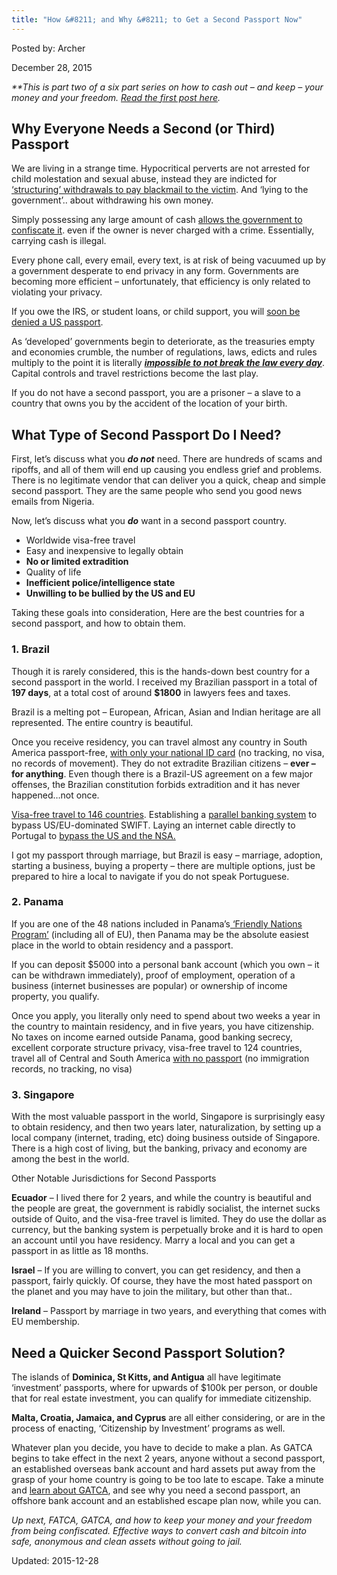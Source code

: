 ```yaml
---
title: "How &#8211; and Why &#8211; to Get a Second Passport Now"
---
```


Posted by: Archer 

<span>December 28, 2015</span>

<p><em>**This is part two of a six part series on how to cash out &#8211; and keep &#8211; your money and your freedom. <a href="/2015/12/23/cashing-out-what-is-your-strategy/">Read the first post here</a>.</em></p>
<h2>Why Everyone Needs a Second (or Third) Passport</h2>
<p>We are living in a strange time. Hypocritical perverts are not arrested for child molestation and sexual abuse, instead they are indicted for<a href="http://www.wsj.com/articles/former-house-speaker-dennis-hastert-indicted-1432849134" target="_blank"> &#8216;structuring&#8217; withdrawals to pay blackmail to the victim</a>. And &#8216;lying to the government&#8217;.. about withdrawing his own money.</p>
<p>Simply possessing any large amount of cash <a href="http://www.peoplespunditdaily.com/public-policy/2015/04/28/policing-for-profit-legal-stealing-government-civil-asset-forfeiture/" target="_blank">allows the government to confiscate it</a>. even if the owner is never charged with a crime. Essentially, carrying cash is illegal.</p>
<p>Every phone call, every email, every text, is at risk of being vacuumed up by a government desperate to end privacy in any form. Governments are becoming more efficient &#8211; unfortunately, that efficiency is only related to violating your privacy.</p>
<p>If you owe the IRS, or student loans, or child support, you will <a href="http://www.forbes.com/sites/robertwood/2015/02/05/coming-soon-no-travel-or-passport-if-you-owe-irs/" target="_blank">soon be denied a US passport</a>.</p>
<p>As &#8216;developed&#8217; governments begin to deteriorate, as the treasuries empty and economies crumble, the number of regulations, laws, edicts and rules multiply to the point it is literally <a href="http://www.washingtonsblog.com/2013/10/you-break-the-law-every-day-without-even-knowing-it.html" target="_blank"><em><strong>impossible to not break the law every day</strong></em></a>. Capital controls and travel restrictions become the last play.</p>
<p>If you do not have a second passport, you are a prisoner &#8211; a slave to a country that owns you by the accident of the location of your birth.</p>
<h2>What Type of Second Passport Do I Need?</h2>
<p>First, let&#8217;s discuss what you <em><strong>do not</strong></em> need. There are hundreds of scams and ripoffs, and all of them will end up causing you endless grief and problems. There is no legitimate vendor that can deliver you a quick, cheap and simple second passport. They are the same people who send you good news emails from Nigeria.</p>
<p>Now, let&#8217;s discuss what you <strong><em>do</em></strong> want in a second passport country.</p>
<ul>
<li>Worldwide visa-free travel</li>
<li>Easy and inexpensive to legally obtain</li>
<li><strong>No or limited extradition</strong></li>
<li>Quality of life</li>
<li><strong>Inefficient police/intelligence state</strong></li>
<li><strong>Unwilling to be bullied by the US and EU</strong></li>
</ul>
<p>Taking these goals into consideration, Here are the best countries for a second passport, and how to obtain them.</p>
<h3>1. Brazil</h3>
<p>Though it is rarely considered, this is the hands-down best country for a second passport in the world. I received my Brazilian passport in a total of <strong>197 days</strong>, at a total cost of around <strong>$1800</strong> in lawyers fees and taxes.</p>
<p>Brazil is a melting pot &#8211; European, African, Asian and Indian heritage are all represented. The entire country is beautiful.</p>
<p>Once you receive residency, you can travel almost any country in South America passport-free, <a href="http://en.wikipedia.org/wiki/Brazilian_passport" target="_blank">with only your national ID card</a> (no tracking, no visa, no records of movement). They do not extradite Brazilian citizens &#8211; <strong>ever &#8211; for anything</strong>. Even though there is a Brazil-US agreement on a few major offenses, the Brazilian constitution forbids extradition and it has never happened&#8230;not once.</p>
<p><a href="http://en.wikipedia.org/wiki/Visa_requirements_for_Brazilian_citizens" target="_blank">Visa-free travel to 146 countries</a>. Establishing a <a href="http://emergingequity.org/2015/05/29/russia-proposes-brics-alternative-to-swift-global-payment-system/" target="_blank">parallel banking system</a> to bypass US/EU-dominated SWIFT. Laying an internet cable directly to Portugal to <a href="http://www.ibtimes.com/brazil-builds-internet-cable-portugal-avoid-nsa-surveillance-1717417" target="_blank">bypass the US and the NSA.</a></p>
<p>I got my passport through marriage, but Brazil is easy &#8211; marriage, adoption, starting a business, buying a property &#8211; there are multiple options, just be prepared to hire a local to navigate if you do not speak Portuguese.</p>
<h3>2. Panama</h3>
<p>If you are one of the 48 nations included in Panama&#8217;s<a href="http://panama-immigration-services.com/panama-friendly-nations-visa/"> &#8216;Friendly Nations Program&#8217;</a> (including all of EU), then Panama may be the absolute easiest place in the world to obtain residency and a passport.</p>
<p>If you can deposit $5000 into a personal bank account (which you own &#8211; it can be withdrawn immediately), proof of employment, operation of a business (internet businesses are popular) or ownership of income property, you qualify.</p>
<p>Once you apply, you literally only need to spend about two weeks a year in the country to maintain residency, and in five years, you have citizenship. No taxes on income earned outside Panama, good banking secrecy, excellent corporate structure privacy, visa-free travel to 124 countries, travel all of Central and South America <a href="http://en.wikipedia.org/wiki/Visa_requirements_for_Panamanian_citizens">with no passport</a> (no immigration records, no tracking, no visa)</p>
<h3>3. Singapore</h3>
<p>With the most valuable passport in the world, Singapore is surprisingly easy to obtain residency, and then two years later, naturalization, by setting up a local company (internet, trading, etc) doing business outside of Singapore. There is a high cost of living, but the banking, privacy and economy are among the best in the world.</p>
<p>Other Notable Jurisdictions for Second Passports</p>
<p><strong>Ecuador</strong> &#8211; I lived there for 2 years, and while the country is beautiful and the people are great, the government is rabidly socialist, the internet sucks outside of Quito, and the visa-free travel is limited. They do use the dollar as currency, but the banking system is perpetually broke and it is hard to open an account until you have residency. Marry a local and you can get a passport in as little as 18 months.</p>
<p><strong>Israel</strong> &#8211; If you are willing to convert, you can get residency, and then a passport, fairly quickly. Of course, they have the most hated passport on the planet and you may have to join the military, but other than that..</p>
<p><strong>Ireland</strong> &#8211; Passport by marriage in two years, and everything that comes with EU membership.</p>
<h2>Need a Quicker Second Passport Solution?</h2>
<p>The islands of <strong>Dominica, St Kitts, and Antigua</strong> all have legitimate &#8216;investment&#8217; passports, where for upwards of $100k per person, or double that for real estate investment, you can qualify for immediate citizenship.</p>
<p><strong>Malta, Croatia, Jamaica, and Cyprus</strong> are all either considering, or are in the process of enacting, &#8216;Citizenship by Investment&#8217; programs as well.</p>
<p>Whatever plan you decide, you have to decide to make a plan. As GATCA begins to take effect in the next 2 years, anyone without a second passport, an established overseas bank account and hard assets put away from the grasp of your home country is going to be too late to escape. Take a minute and <a href="http://www.mondaq.com/x/388362/offshore+financial+centres/Dont+Get+Snowed+In+By+GATCA">learn about GATCA</a>, and see why you need a second passport, an offshore bank account and an established escape plan now, while you can.</p>
<p><em>Up next, FATCA, GATCA, and how to keep your money and your freedom from being confiscated. Effective ways to convert cash and bitcoin into safe, anonymous and clean assets without going to jail.</em></p>

Updated: 2015-12-28


